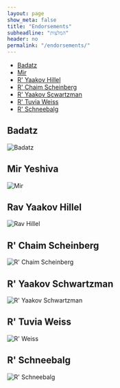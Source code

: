```yaml
---
layout: page
show_meta: false
title: "Endorsements"
subheadline: "המלצות"
header: no
permalink: "/endorsements/"
---
```

* [Badatz](#badatz)
* [Mir](#mir)
* [R' Yaakov Hillel](#hillel)
* [R' Chaim Scheinberg](#scheinberg)
* [R' Yaakov Scwartzman](#schwartzman)
* [R' Tuvia Weiss](#weiss)
* [R' Schneebalg](#schneebalg)

<a id="badatz"></a>
## Badatz
![Badatz](/images/Badatz.jpg)

<a id="mir"></a>
## Mir Yeshiva
![Mir](/images/Mir.jpg)

<a id="hillel"></a>
## Rav Yaakov Hillel
![Rav Hillel](/images/RavHillel.jpg)

<a id="scheinberg"></a>
## R' Chaim Scheinberg
![R' Chaim Scheinberg](/images/RavScheinberg.jpg)

<a id="schwartzman"></a>
## R' Yaakov Schwartzman
![R' Yaakov Schwartzman](/images/RavSchwartzman.jpg)

<a id="weiss"></a>
## R' Tuvia Weiss
![R' Weiss](/images/RavWeiss.jpg)

<a id="schneebalg"></a>
## R' Schneebalg
![R' Schneebalg](/images/RavSchneebalg.jpg)
